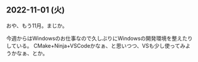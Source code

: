 ## 2022-11-01 (火)

おや、もう11月。まじか。

今週からはWindowsのお仕事なので久しぶりにWindowsの開発環境を整えたりしている。
CMake+Ninja+VSCodeかなぁ、と思いつつ、VSも少し使ってみようかなぁ、とか。